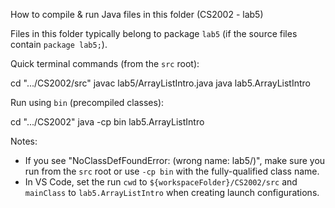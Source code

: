 How to compile & run Java files in this folder (CS2002 - lab5)

Files in this folder typically belong to package `lab5` (if the source files contain `package lab5;`).

Quick terminal commands (from the `src` root):

   cd ".../CS2002/src"
   javac lab5/ArrayListIntro.java
   java lab5.ArrayListIntro

Run using `bin` (precompiled classes):

   cd ".../CS2002"
   java -cp bin lab5.ArrayListIntro

Notes:
- If you see "NoClassDefFoundError: <name> (wrong name: lab5/<name>)", make sure you run from the `src` root or use `-cp bin` with the fully-qualified class name.
- In VS Code, set the run `cwd` to `${workspaceFolder}/CS2002/src` and `mainClass` to `lab5.ArrayListIntro` when creating launch configurations.

